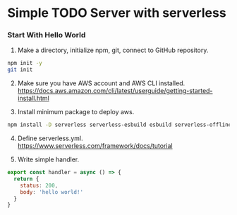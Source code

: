 # Simple TODO Server with serverless

### Start With Hello World

1. Make a directory, initialize npm, git, connect to GitHub repository.

```bash
npm init -y
git init
```

2. Make sure you have AWS account and AWS CLI installed.
   https://docs.aws.amazon.com/cli/latest/userguide/getting-started-install.html

3. Install minimum package to deploy aws.

```bash
npm install -D serverless serverless-esbuild esbuild serverless-offline ts-node typescript
```

4. Define serverless.yml.
  https://www.serverless.com/framework/docs/tutorial

5. Write simple handler.

```javascript
export const handler = async () => {
  return {
    status: 200,
    body: 'hello world!'
  }
}
```

